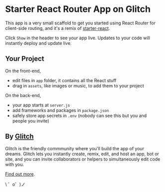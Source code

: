 Starter React Router App on Glitch
==================================

This app is a very small scaffold to get you started using React Router for client-side routing, and it's a remix of [starter-react](https://starter-react.glitch.me).

Click `Show` in the header to see your app live. Updates to your code will instantly deploy and update live.

Your Project
------------

On the front-end,
- edit files in `app` folder, it contains all the React stuff
- drag in `assets`, like images or music, to add them to your project

On the back-end,
- your app starts at `server.js`
- add frameworks and packages in `package.json`
- safely store app secrets in `.env` (nobody can see this but you and people you invite)

By [Glitch](https://glitch.com/)
-------------------

Glitch is the friendly commmunity where you'll build the app of your dreams. Glitch lets you instantly create, remix, edit, and host an app, bot or site, and you can invite collaborators or helpers to simultaneously edit code with you.

[Find out more](https://glitch.com/about).

\ ゜o゜)ノ
